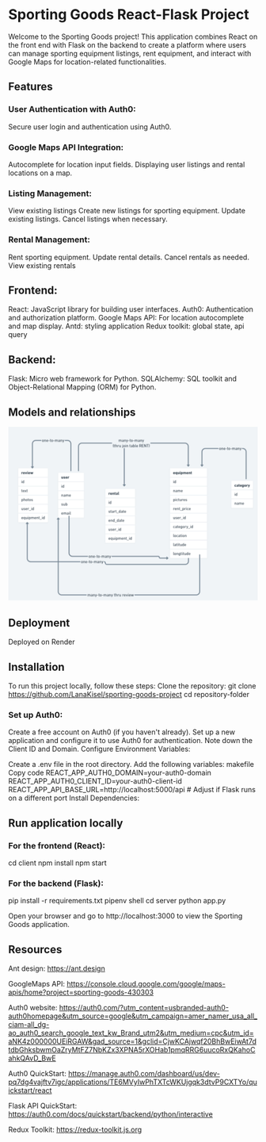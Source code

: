 # Sporting Goods React-Flask Project
Welcome to the Sporting Goods project! This application combines React on the front end with Flask on the backend to create a platform where users can manage sporting equipment listings, rent equipment, and interact with Google Maps for location-related functionalities.

## Features
### User Authentication with Auth0: 
Secure user login and authentication using Auth0.
### Google Maps API Integration:
Autocomplete for location input fields.
Displaying user listings and rental locations on a map.

### Listing Management:
View existing listings
Create new listings for sporting equipment.
Update existing listings.
Cancel listings when necessary.

### Rental Management:
Rent sporting equipment.
Update rental details.
Cancel rentals as needed.
View existing rentals

## Frontend:

React: JavaScript library for building user interfaces.
Auth0: Authentication and authorization platform.
Google Maps API: For location autocomplete and map display.
Antd: styling application
Redux toolkit: global state, api query

## Backend:

Flask: Micro web framework for Python.
SQLAlchemy: SQL toolkit and Object-Relational Mapping (ORM) for Python.

## Models and relationships

![Image of Models and Relationships](/models_relationships.png)

## Deployment

Deployed on Render

## Installation

To run this project locally, follow these steps:
Clone the repository:
git clone https://github.com/LanaKisel/sporting-goods-project
cd repository-folder

### Set up Auth0:

Create a free account on Auth0 (if you haven't already).
Set up a new application and configure it to use Auth0 for authentication.
Note down the Client ID and Domain.
Configure Environment Variables:

Create a .env file in the root directory.
Add the following variables:
makefile
Copy code
REACT_APP_AUTH0_DOMAIN=your-auth0-domain
REACT_APP_AUTH0_CLIENT_ID=your-auth0-client-id
REACT_APP_API_BASE_URL=http://localhost:5000/api  # Adjust if Flask runs on a different port
Install Dependencies:

## Run application locally 

### For the frontend (React):
cd client
npm install
npm start
### For the backend (Flask):

pip install -r requirements.txt
pipenv shell
cd server
python app.py

Open your browser and go to http://localhost:3000 to view the Sporting Goods application.

## Resources

Ant design: https://ant.design

GoogleMaps API: https://console.cloud.google.com/google/maps-apis/home?project=sporting-goods-430303

Auth0 website: https://auth0.com/?utm_content=usbranded-auth0-auth0homepage&utm_source=google&utm_campaign=amer_namer_usa_all_ciam-all_dg-ao_auth0_search_google_text_kw_Brand_utm2&utm_medium=cpc&utm_id=aNK4z000000UEiRGAW&gad_source=1&gclid=CjwKCAjwqf20BhBwEiwAt7dtdbGhksbwmOaZryMtFZ7NbKZx3XPNA5rXOHab1pmqRRG6uucoRxQKahoCahkQAvD_BwE

Auth0 QuickStart: https://manage.auth0.com/dashboard/us/dev-pq7dg4vajftv7igc/applications/TE6MVyIwPhTXTcWKUjgqk3dtvP9CXTYo/quickstart/react

Flask API QuickStart: https://auth0.com/docs/quickstart/backend/python/interactive 

Redux Toolkit: https://redux-toolkit.js.org